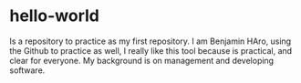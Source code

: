# hello-world
Is a repository to practice as my first repository.
I am Benjamin HAro, using the Github to practice as well, I really like this tool because is practical, and clear for everyone. 
My background is on management and developing software.
